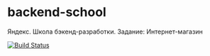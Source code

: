 # backend-school
Яндекс. Школа бэкенд-разработки. Задание: Интернет-магазин

[![Build Status](https://travis-ci.org/xChuCx/backend-school.svg?branch=master)](https://travis-ci.org/xChuCx/backend-school)
